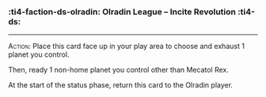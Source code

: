 ### :ti4-faction-ds-olradin: __Olradin League – Incite Revolution__ :ti4-ds:

---
<span style="font-variant:small-caps;">Action</span>: Place this card face up in your play area to choose and exhaust 1 planet you control.

Then, ready 1 non-home planet you control other than Mecatol Rex.

At the start of the status phase, return this card to the Olradin player.